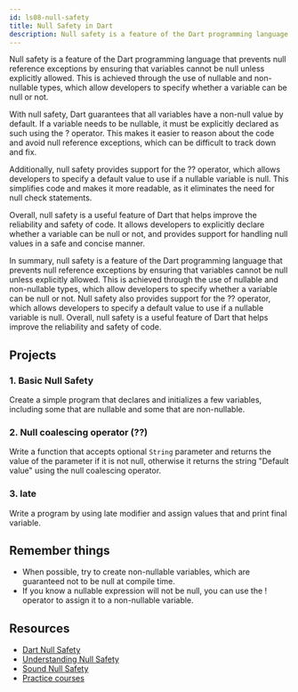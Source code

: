 ```yaml
---
id: ls08-null-safety
title: Null Safety in Dart
description: Null safety is a feature of the Dart programming language that prevents null reference exceptions by ensuring that variables cannot be null unless explicitly allowed. This is achieved through the use of nullable and non-nullable types, which allow developers to specify whether a variable can be null or not.
---
```


Null safety is a feature of the Dart programming language that prevents null reference exceptions by ensuring that variables cannot be null unless explicitly allowed. This is achieved through the use of nullable and non-nullable types, which allow developers to specify whether a variable can be null or not.

With null safety, Dart guarantees that all variables have a non-null value by default. If a variable needs to be nullable, it must be explicitly declared as such using the ? operator. This makes it easier to reason about the code and avoid null reference exceptions, which can be difficult to track down and fix.

Additionally, null safety provides support for the ?? operator, which allows developers to specify a default value to use if a nullable variable is null. This simplifies code and makes it more readable, as it eliminates the need for null check statements.

Overall, null safety is a useful feature of Dart that helps improve the reliability and safety of code. It allows developers to explicitly declare whether a variable can be null or not, and provides support for handling null values in a safe and concise manner.

In summary, null safety is a feature of the Dart programming language that prevents null reference exceptions by ensuring that variables cannot be null unless explicitly allowed. This is achieved through the use of nullable and non-nullable types, which allow developers to specify whether a variable can be null or not. Null safety also provides support for the ?? operator, which allows developers to specify a default value to use if a nullable variable is null. Overall, null safety is a useful feature of Dart that helps improve the reliability and safety of code.

## Projects

### 1. Basic Null Safety

Create a simple program that declares and initializes a few variables, including some that are nullable and some that are non-nullable. 
     
### 2. Null coalescing operator (??)

Write a function that accepts optional `String` parameter and returns the value of the parameter if it is not null, otherwise it returns the string "Default value" using the null coalescing operator.

### 3. late

Write a program by using late modifier and assign values that and print final variable.

## Remember things

- When possible, try to create non-nullable variables, which are guaranteed not to be null at compile time.
- If you know a nullable expression will not be null, you can use the ! operator to assign it to a non-nullable variable.

## Resources

- [Dart Null Safety](https://dart.dev/null-safety)
- [Understanding Null Safety](https://dart.dev/null-safety/understanding-null-safety)
- [Sound Null Safety](https://dart.dev/null-safety#:~:text=Null%20safety%20prevents%20errors%20that,can%20be%20difficult%20to%20debug.)
- [Practice courses](https://codewithandrea.com/videos/dart-null-safety-ultimate-guide-non-nullable-types/)
